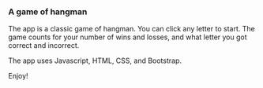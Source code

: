 ### A game of hangman
The app is a classic game of hangman. You can click any letter to start. The game counts for your number of wins and losses, and what letter you got correct and incorrect. 

The app uses Javascript, HTML, CSS, and Bootstrap. 

 Enjoy! 




